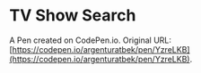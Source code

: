 # TV Show Search

A Pen created on CodePen.io. Original URL: [https://codepen.io/argenturatbek/pen/YzreLKB](https://codepen.io/argenturatbek/pen/YzreLKB).


